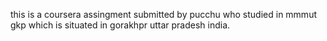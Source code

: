 this is a coursera assingment submitted by pucchu who studied in mmmut gkp which is situated in gorakhpr uttar pradesh india.
